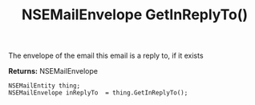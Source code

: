 ﻿---
uid: crmscript_ref_NSEMailEntity_GetInReplyTo
title: NSEMailEnvelope GetInReplyTo()
intellisense: NSEMailEntity.GetInReplyTo
keywords: NSEMailEntity, GetInReplyTo
so.topic: reference
---

The envelope of the email this email is a reply to, if it exists

**Returns:** NSEMailEnvelope


```crmscript
NSEMailEntity thing;
NSEMailEnvelope inReplyTo  = thing.GetInReplyTo();
```


